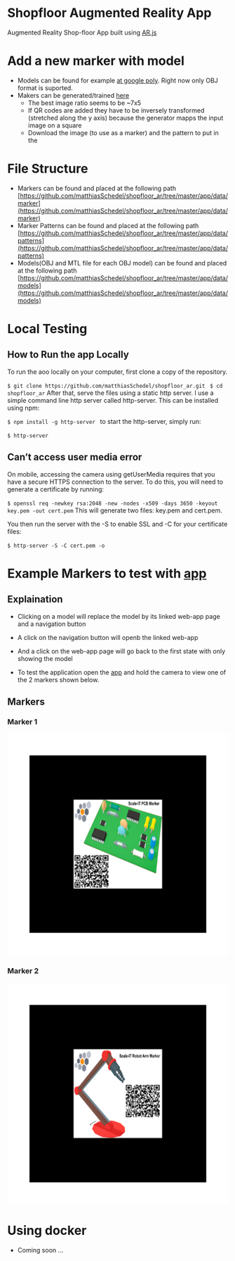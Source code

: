 # Shopfloor Augmented Reality App

Augmented Reality Shop-floor App built using [AR.js](https://github.com/jeromeetienne/AR.js/blob/master/README.md)

# Add a new marker with model

* Models can be found for example [at google poly](https://poly.google.com). Right now only OBJ format is suported.
* Makers can be generated/trained [here](https://jeromeetienne.github.io/AR.js/three.js/examples/marker-training/examples/generator.html)
  * The best image ratio seems to be ~7x5
  * If QR codes are added they have to be inversely transformed (stretched along the y axis) because the generator mapps the input image on a square
  * Download the image (to use as a marker) and the pattern to put in the 
  
  
  
# File Structure

* Markers can be found and placed at the following path [https://github.com/matthiasSchedel/shopfloor_ar/tree/master/app/data/marker](https://github.com/matthiasSchedel/shopfloor_ar/tree/master/app/data/marker)
* Marker Patterns can be found and placed at the following path [https://github.com/matthiasSchedel/shopfloor_ar/tree/master/app/data/patterns](https://github.com/matthiasSchedel/shopfloor_ar/tree/master/app/data/patterns)
* Models(OBJ and MTL file for each OBJ model) can be found and placed at the following path [https://github.com/matthiasSchedel/shopfloor_ar/tree/master/app/data/models](https://github.com/matthiasSchedel/shopfloor_ar/tree/master/app/data/models)



# Local Testing
## How to Run the app Locally

To run the aoo locally on your computer, first clone a copy of the repository.

 `$ git clone https://github.com/matthiasSchedel/shopfloor_ar.git `
 `$ cd shopfloor_ar`
After that, serve the files using a static http server. I use a simple command line http server called http-server. This can be installed using npm:

`$ npm install -g http-server `
to start the http-server, simply run:

`$ http-server`


## Can’t access user media error

On mobile, accessing the camera using getUserMedia requires that you have a secure HTTPS connection to the server. To do this, you will need to generate a certificate by running:

 `$ openssl req -newkey rsa:2048 -new -nodes -x509 -days 3650 -keyout key.pem -out cert.pem`
This will generate two files: key.pem and cert.pem.

You then run the server with the -S to enable SSL and -C for your certificate files:

 `$ http-server -S -C cert.pem -o `


# Example Markers to test with [app](https://matthiasschedel.github.io/shopfloor_ar/app/)

## Explaination
* Clicking on a model will replace the model by its linked web-app page and a navigation button
* A click on the navigation button will openb the linked web-app
* And a click on the web-app page will go back to the first state with only showing the model

* To test the application open the [app](https://matthiasschedel.github.io/shopfloor_ar/app/) and hold the camera to view one of the 2 markers shown below.

## Markers
### Marker 1
![Board Marker](https://github.com/matthiasSchedel/shopfloor_ar/raw/master/app/data/marker/board_marker.png)


### Marker 2
![Robot Arm Marker](https://github.com/matthiasSchedel/shopfloor_ar/raw/master/app/data/marker/robot-arm_marker.png)

# Using docker

* Coming soon ...
